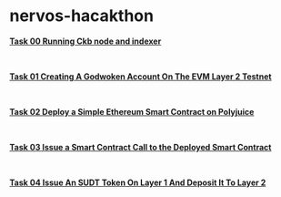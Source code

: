 # nervos-hacakthon
<b>[Task 00 Running Ckb node and indexer](https://github.com/tharunrai14/nervos-hackathon/tree/main/task0)



</br>

[Task 01 Creating A Godwoken Account On The EVM Layer 2 Testnet](https://github.com/tharunrai14/nervos-hackathon/tree/main/task01)


</br>

[ Task 02 Deploy a Simple Ethereum Smart Contract on Polyjuice](https://github.com/tharunrai14/nervos-hackathon/tree/main/task02)


</br>


[Task 03 Issue a Smart Contract Call to the Deployed Smart Contract](https://github.com/tharunrai14/nervos-hackathon/tree/main/task03)

</br>


[Task 04 Issue An SUDT Token On Layer 1 And Deposit It To Layer 2](https://github.com/tharunrai14/nervos-hackathon/tree/main/task04)
</br>









</b>

